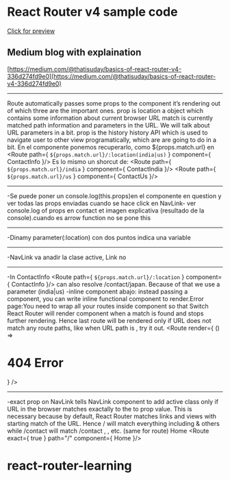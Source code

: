 # React Router v4 sample code
[Click for preview](https://rawgit.com/thatisuday/react-router-learning/master/dist/index.html)

## Medium blog with explaination
[https://medium.com/@thatisuday/basics-of-react-router-v4-336d274fd9e0](https://medium.com/@thatisuday/basics-of-react-router-v4-336d274fd9e0)

*******
Route
automatically passes some props to the component it’s
rendering out of which three are the important ones.
prop is
location
 a object which contains some information about current browser URL
match
is currently matched path information and parameters in the
URL. We will talk about URL parameters in a bit.
prop is the
history
history API which is used to navigate user to other view
programatically, which are are going to do in a bit.
En el componente  <route>  ponemos recuperarlo, como ${props.match.url} en
<Route path={ `${props.match.url}/:location(india|us)` }
component={ ContactInfo }/>
Es lo mismo un shorcut de:
<Route path={ `${props.match.url}/india` }
 component={ ContactIndia }/>
 <Route path={ `${props.match.url}/us` }
 component={ ContactUs }/>

*******

-Se puede poner un console.log(this.props)en el componente en question y ver todas las props enviadas cuando se hace click en NavLink- ver console.log of props en contact et imagen explicativa (resultado de la console).cuando es arrow function no se pone this
*******

-Dinamy parameter(:location) con dos puntos indica una variable

*******

-NavLink va anadir la clase active, Link no

*******

-In ContactInfo <Route path={ `${props.match.url}/:location` }
component={ ContactInfo }/> can also resolve /contact/japan. Because of that we use a parameter (india|us)
-inline component abajo: instead passing a component, you can write inline functional component to render.Error page:You need to wrap all your routes inside
component so that
Switch
React Router will render component when a match is found and stops
further rendering.
Hence last route will be rendered only if URL does
not match any route paths, like when URL path is
, try it out.
<Route render={ () => <h1>404 Error</h1> } />
*******

-exact prop on NavLink tells NavLink component to add active class only if URL in the browser matches exactally  to the to prop value. This is necessary because by default, React Router matches links and views with starting match of the URL. Hence / will match everything including & others while /contact will match /contact ,
, etc. (same for route)
<NavLink exact to="/" className="link" activeClassName="active">Home</NavLink>
<Route exact={ true } path="/" component={ Home }/>
# react-router-learning
